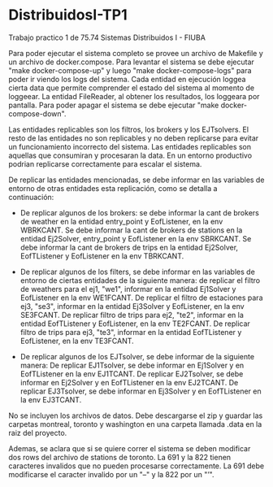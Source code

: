 # DistribuidosI-TP1
Trabajo practico 1 de 75.74 Sistemas Distribuidos I - FIUBA

Para poder ejecutar el sistema completo se provee un archivo de Makefile y un archivo de docker.compose. Para levantar el sistema se debe ejecutar "make docker-compose-up" y luego "make  docker-compose-logs" para poder ir viendo los logs del sistema. Cada entidad en ejecución loggea cierta data que permite comprender el estado del sistema al momento de loggeear. La entidad FileReader, al obtener los resultados, los loggeara por pantalla. Para poder apagar el sistema se debe ejecutar "make docker-compose-down".

Las entidades replicables son los filtros, los brokers y los EJTsolvers. El resto de las entidades no son replicables y no deben replicarse para evitar un funcionamiento incorrecto del sistema. Las entidades replicables son aquellas que consumiran y procesaran la data. En un entorno productivo podrian replicarse correctamente para escalar el sistema.

De replicar las entidades mencionadas, se debe informar en las variables de entorno de otras entidades esta replicación, como se detalla a continuación:

- De replicar algunos de los brokers: se debe informar la cant de brokers de weather en la entidad entry_point y EofListener, en la env WBRKCANT. Se debe informar la cant de brokers de stations en la entidad Ej2Solver, entry_point y EofListener en la env SBRKCANT. Se debe informar la cant de brokers de trips en la entidad Ej2Solver, EofTListener y EofListener en la env TBRKCANT.

- De replicar algunos de los filters, se debe informar en las variables de entorno de ciertas entidades de la siguiente manera: de replicar el filtro de weathers para el ej1, "we1", informar en la entidad Ej1Solver y EofListener en la env WE1FCANT. De replicar el filtro de estaciones para ej3, "se3", informar en la entidad Ej3Solver y EofListener, en la env SE3FCANT. De replicar filtro de trips para ej2, "te2", informar en la entidad EofTListener y EofListener, en la env TE2FCANT. De replicar filtro de trips para ej3, "te3", informar en la entidad EofTListener y EofListener, en la env TE3FCANT.

- De replicar algunos de los EJTsolver, se debe informar de la siguiente manera: De replicar EJ1Tsolver, se debe informar en Ej1Solver y en EofTListener en la env EJ1TCANT. De replicar EJ2Tsolver, se debe informar en Ej2Solver y en EofTListener en la env EJ2TCANT. De replicar EJ3Tsolver, se debe informar en Ej3Solver y en EofTListener en la env EJ3TCANT. 

No se incluyen los archivos de datos. Debe descargarse el zip y guardar las carpetas montreal, toronto y washington en una carpeta llamada .data en la raiz del proyecto.

Ademas, se aclara que si se quiere correr el sistema se deben modificar dos rows del archivo de stations de toronto. La 691 y la 822 tienen caracteres invalidos que no pueden procesarse correctamente. La 691 debe modificarse el caracter invalido por un "–" y la 822 por un "’".
